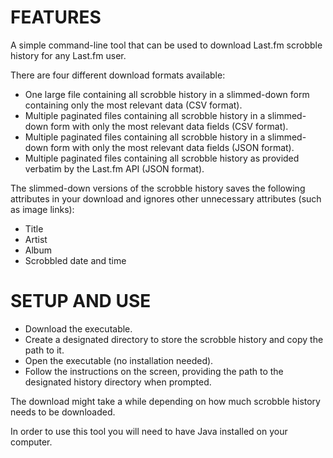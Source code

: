 # FEATURES

A simple command-line tool that can be used to download Last.fm scrobble history for any Last.fm user.

There are four different download formats available:
* One large file containing all scrobble history in a slimmed-down form containing only the most relevant data (CSV format).
* Multiple paginated files containing all scrobble history in a slimmed-down form with only the most relevant data fields (CSV format).
* Multiple paginated files containing all scrobble history in a slimmed-down form with only the most relevant data fields (JSON format).
* Multiple paginated files containing all scrobble history as provided verbatim by the Last.fm API (JSON format).

The slimmed-down versions of the scrobble history saves the following attributes in your download and ignores other unnecessary attributes (such as image links):
* Title
* Artist
* Album
* Scrobbled date and time

# SETUP AND USE
* Download the executable.
* Create a designated directory to store the scrobble history and copy the path to it.
* Open the executable (no installation needed).
* Follow the instructions on the screen, providing the path to the designated history directory when prompted.

The download might take a while depending on how much scrobble history needs to be downloaded.

In order to use this tool you will need to have Java installed on your computer.
